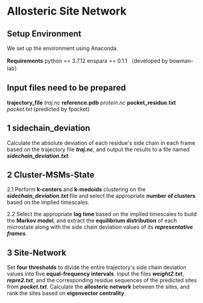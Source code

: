 # Allosteric Site Network
## Setup Environment
 We set up the environment using Anaconda.
 
 **Requirements**
python == 3.7.12
enspara == 0.1.1 （developed by bowman-lab）

## Input files need to be prepared
**trajectory_file**  *traj.nc*
**reference.pdb**  *protein.nc*
**pocket_residue.txt** *pocket.txt* (predicted by fpocket)

## 1 sidechain_deviation
Calculate the absolute deviation of each residue's side chain in each frame based on the trajectory file ***traj.nc***, and output the results to a file named ***sidechain_deviation.txt**.*


## 2 Cluster-MSMs-State
2.1 Perform **k-centers** and **k-medoids** clustering on the ***sidechain_deviation.txt*** file and select the appropriate **number of clusters** based on the implied timescales.

 2.2 Select the appropriate **lag time** based on the implied timescales to build the **Markov model**, and extract the **equilibrium distribution** of each microstate along with the side chain deviation values of its ***representative frames***.


## 3 Site-Network
Set **four thresholds** to divide the entire trajectory's side chain deviation values into five **equal-frequency intervals**. Input the files ***weight2.txt***, ***repre2.txt***, and the corresponding residue sequences of the predicted sites from ***pocket.txt***. Calculate the **allosteric network** between the sites, and rank the sites based on **eigenvector centrality**.

